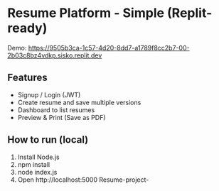 # Resume Platform - Simple (Replit-ready)

Demo: https://9505b3ca-1c57-4d20-8dd7-a1789f8cc2b7-00-2b03c8bz4vdkp.sisko.replit.dev

## Features
- Signup / Login (JWT)
- Create resume and save multiple versions
- Dashboard to list resumes
- Preview & Print (Save as PDF)

## How to run (local)
1. Install Node.js
2. npm install
3. node index.js
4. Open http://localhost:5000 Resume-project-
